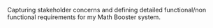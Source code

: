 Capturing stakeholder concerns and defining detailed functional/non functional requirements for my Math Booster system. 
